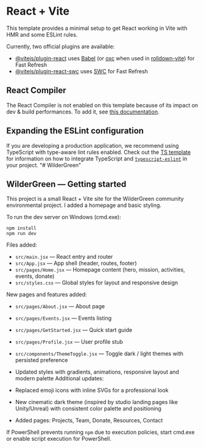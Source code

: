 # React + Vite

This template provides a minimal setup to get React working in Vite with HMR and some ESLint rules.

Currently, two official plugins are available:

- [@vitejs/plugin-react](https://github.com/vitejs/vite-plugin-react/blob/main/packages/plugin-react) uses [Babel](https://babeljs.io/) (or [oxc](https://oxc.rs) when used in [rolldown-vite](https://vite.dev/guide/rolldown)) for Fast Refresh
- [@vitejs/plugin-react-swc](https://github.com/vitejs/vite-plugin-react/blob/main/packages/plugin-react-swc) uses [SWC](https://swc.rs/) for Fast Refresh

## React Compiler

The React Compiler is not enabled on this template because of its impact on dev & build performances. To add it, see [this documentation](https://react.dev/learn/react-compiler/installation).

## Expanding the ESLint configuration

If you are developing a production application, we recommend using TypeScript with type-aware lint rules enabled. Check out the [TS template](https://github.com/vitejs/vite/tree/main/packages/create-vite/template-react-ts) for information on how to integrate TypeScript and [`typescript-eslint`](https://typescript-eslint.io) in your project.
"# WilderGreen" 
## WilderGreen — Getting started

This project is a small React + Vite site for the WilderGreen community environmental project. I added a homepage and basic styling.

To run the dev server on Windows (cmd.exe):

```
npm install
npm run dev
```

Files added:

- `src/main.jsx` — React entry and router
- `src/App.jsx` — App shell (header, routes, footer)
- `src/pages/Home.jsx` — Homepage content (hero, mission, activities, events, donate)
- `src/styles.css` — Global styles for layout and responsive design

New pages and features added:

- `src/pages/About.jsx` — About page
- `src/pages/Events.jsx` — Events listing
- `src/pages/GetStarted.jsx` — Quick start guide
- `src/pages/Profile.jsx` — User profile stub
- `src/components/ThemeToggle.jsx` — Toggle dark / light themes with persisted preference
- Updated styles with gradients, animations, responsive layout and modern palette
Additional updates:

- Replaced emoji icons with inline SVGs for a professional look
- New cinematic dark theme (inspired by studio landing pages like Unity/Unreal) with consistent color palette and positioning
- Added pages: Projects, Team, Donate, Resources, Contact

If PowerShell prevents running `npm` due to execution policies, start cmd.exe or enable script execution for PowerShell.
